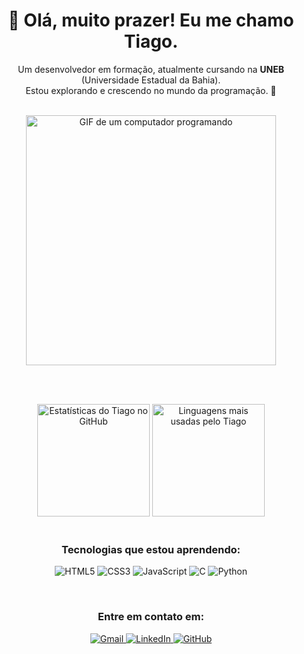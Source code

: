 <div align="center">

  <h1>👋 Olá, muito prazer! Eu me chamo Tiago.</h1>
  
  <p>
    Um desenvolvedor em formação, atualmente cursando na <strong>UNEB</strong> (Universidade Estadual da Bahia).  
    <br>
    Estou explorando e crescendo no mundo da programação. 🚀
  </p>

  <br>

  <img src="https://media.giphy.com/media/qgQUggAC3Pfv687qPC/giphy.gif" width="400" alt="GIF de um computador programando"/>

  <br><br>

  <div>
    <img height="180em" src="https://github-readme-stats.vercel.app/api?username=TiagoCorreiaB&show_icons=true&theme=dracula&include_all_commits=true&count_private=true" alt="Estatísticas do Tiago no GitHub"/>
    <img height="180em" src="https://github-readme-stats.vercel.app/api/top-langs/?username=TiagoCorreiaB&layout=compact&langs_count=7&theme=dracula" alt="Linguagens mais usadas pelo Tiago"/>
  </div>

  <br>

  <h3>Tecnologias que estou aprendendo:</h3>
  <p>
   <img src="https://img.shields.io/badge/HTML5-E34F26?style=for-the-badge&logo=html5&logoColor=white" alt="HTML5"/>
  <img src="https://img.shields.io/badge/CSS3-1572B6?style=for-the-badge&logo=css3&logoColor=white" alt="CSS3"/>
  <img src="https://img.shields.io/badge/JavaScript-F7DF1E?style=for-the-badge&logo=javascript&logoColor=black" alt="JavaScript"/>
  <img src="https://img.shields.io/badge/C-00599C?style=for-the-badge&logo=c&logoColor=white" alt="C"/>
  <img src="https://img.shields.io/badge/Python-3776AB?style=for-the-badge&logo=python&logoColor=white" alt="Python"/>

  </p>

  <br>

  <div align="center">
  <h3>Entre em contato em:</h3>
  <p>
    <a href="mailto:tiagocorreiabispo14@gmail.com" target="_blank">
      <img src="https://img.shields.io/badge/Gmail-D14836?style=for-the-badge&logo=gmail&logoColor=white" alt="Gmail"/>
    </a>
    <a href="https://www.linkedin.com/in/tiago-correia-3a858729a/" target="_blank">
      <img src="https://img.shields.io/badge/LinkedIn-0077B5?style=for-the-badge&logo=linkedin&logoColor=white" alt="LinkedIn"/>
    </a>
    <a href="https://github.com/TiagoCorreiaB" target="_blank">
      <img src="https://img.shields.io/badge/GitHub-333?style=for-the-badge&logo=github&logoColor=white" alt="GitHub"/>
    </a>
  </p>
</div>

</div>
